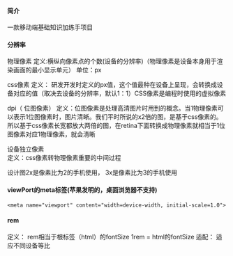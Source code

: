 #### 简介
一款移动端基础知识加练手项目

#### 分辨率
物理像素
定义:横纵向像素点的个数(设备的分辨率)（物理像素是设备本身用于渲染画面的最小显示单元）
单位：px

css像素
定义： 研发开发时定义的px值，这个值最种在设备上呈现，会转换成设备对应的值（取决去设备的分辨率，默认1：1）CSS像素是编程时使用的虚拟像素


dpi（ 位图像素）
定义：位图像素是处理高清图片时用到的概念。当1物理像素可以表示1位图像素时，图片清晰。我们平时所说的x2倍的图，是基于css像素的。所以基于css像素长宽都放大两倍的图，在retina下面转换成物理像素就相当于1位图像素对应1物理像素，就会清晰

设备独立像素    
定义：css像素转物理像素重要的中间过程

设计图2x是像素比为2的手机使用， 3x是像素比为3的手机使用         
#### viewPort的meta标签(苹果发明的，桌面浏览器不支持)
```
<meta name="viewport" content="width=device-width, initial-scale=1.0">
```

#### rem
定义： rem相当于根标签（html）的fontSize   1rem = html的fontSize
适配： 适应不同设备等比
